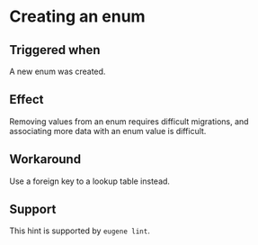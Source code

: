 # Creating an enum

## Triggered when

A new enum was created.

## Effect

Removing values from an enum requires difficult migrations, and associating more data with an enum value is difficult.

## Workaround

Use a foreign key to a lookup table instead.

## Support

This hint is supported by `eugene lint`.

